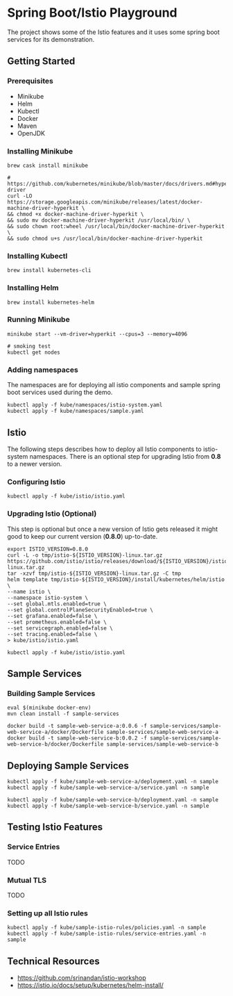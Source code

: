 # Spring Boot/Istio Playground

The project shows some of the Istio features and it uses some spring boot services for its demonstration.  

## Getting Started
  
### Prerequisites

* Minikube
* Helm
* Kubectl
* Docker
* Maven
* OpenJDK

### Installing Minikube
```
brew cask install minikube

# https://github.com/kubernetes/minikube/blob/master/docs/drivers.md#hyperkit-driver
curl -LO https://storage.googleapis.com/minikube/releases/latest/docker-machine-driver-hyperkit \
&& chmod +x docker-machine-driver-hyperkit \
&& sudo mv docker-machine-driver-hyperkit /usr/local/bin/ \
&& sudo chown root:wheel /usr/local/bin/docker-machine-driver-hyperkit \
&& sudo chmod u+s /usr/local/bin/docker-machine-driver-hyperkit
```

### Installing Kubectl
```
brew install kubernetes-cli
```

### Installing Helm
```
brew install kubernetes-helm
```

### Running Minikube
```
minikube start --vm-driver=hyperkit --cpus=3 --memory=4096

# smoking test
kubectl get nodes
```

### Adding namespaces

The namespaces are for deploying all istio components and sample spring boot services used during the demo. 
```
kubectl apply -f kube/namespaces/istio-system.yaml
kubectl apply -f kube/namespaces/sample.yaml
```

## Istio

The following steps describes how to deploy all Istio components to istio-system namespaces. There is an optional step for upgrading Istio from **0.8** to a newer version.

### Configuring Istio
```
kubectl apply -f kube/istio/istio.yaml
```

### Upgrading Istio (Optional)

This step is optional but once a new version of Istio gets released it might good to keep our current version (**0.8.0**) up-to-date.

```
export ISTIO_VERSION=0.8.0
curl -L -o tmp/istio-${ISTIO_VERSION}-linux.tar.gz https://github.com/istio/istio/releases/download/${ISTIO_VERSION}/istio-${ISTIO_VERSION}-linux.tar.gz
tar -xzvf tmp/istio-${ISTIO_VERSION}-linux.tar.gz -C tmp
helm template tmp/istio-${ISTIO_VERSION}/install/kubernetes/helm/istio \
--name istio \
--namespace istio-system \
--set global.mtls.enabled=true \
--set global.controlPlaneSecurityEnabled=true \
--set grafana.enabled=false \
--set prometheus.enabled=false \
--set servicegraph.enabled=false \
--set tracing.enabled=false \
> kube/istio/istio.yaml

kubectl apply -f kube/istio/istio.yaml
```

## Sample Services 

### Building Sample Services
```
eval $(minikube docker-env)
mvn clean install -f sample-services

docker build -t sample-web-service-a:0.0.6 -f sample-services/sample-web-service-a/docker/Dockerfile sample-services/sample-web-service-a
docker build -t sample-web-service-b:0.0.2 -f sample-services/sample-web-service-b/docker/Dockerfile sample-services/sample-web-service-b
```

## Deploying Sample Services
```
kubectl apply -f kube/sample-web-service-a/deployment.yaml -n sample
kubectl apply -f kube/sample-web-service-a/service.yaml -n sample

kubectl apply -f kube/sample-web-service-b/deployment.yaml -n sample
kubectl apply -f kube/sample-web-service-b/service.yaml -n sample
```

## Testing Istio Features

### Service Entries

TODO

### Mutual TLS

TODO

### Setting up all Istio rules 
```
kubectl apply -f kube/sample-istio-rules/policies.yaml -n sample
kubectl apply -f kube/sample-istio-rules/service-entries.yaml -n sample
```


## Technical Resources

* https://github.com/srinandan/istio-workshop
* https://istio.io/docs/setup/kubernetes/helm-install/